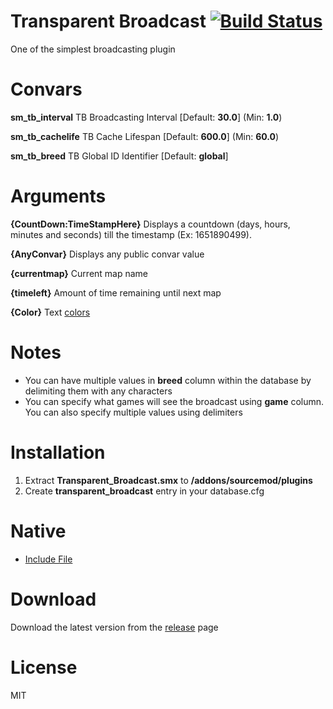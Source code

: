 # Transparent Broadcast [![Build Status](https://travis-ci.org/RumbleFrog/Transparent-Broadcast.svg?branch=master)](https://travis-ci.org/RumbleFrog/Transparent-Broadcast)
One of the simplest broadcasting plugin

# Convars

**sm_tb_interval** TB Broadcasting Interval [Default: **30.0**] (Min: **1.0**)

**sm_tb_cachelife** TB Cache Lifespan [Default: **600.0**] (Min: **60.0**)

**sm_tb_breed** TB Global ID Identifier [Default: **global**]

# Arguments

**{CountDown:TimeStampHere}** Displays a countdown (days, hours, minutes and seconds) till the timestamp (Ex: 1651890499).

**{AnyConvar}** Displays any public convar value 

**{currentmap}** Current map name

**{timeleft}** Amount of time remaining until next map

**{Color}** Text [colors](https://www.doctormckay.com/morecolors.php)

# Notes

- You can have multiple values in **breed** column within the database by delimiting them with any characters
- You can specify what games will see the broadcast using **game** column. You can also specify multiple values using delimiters

# Installation

1. Extract **Transparent_Broadcast.smx** to **/addons/sourcemod/plugins**
2. Create **transparent_broadcast** entry in your database.cfg

# Native

- [Include File](https://github.com/RumbleFrog/Transparent-Broadcast/blob/master/include/Transparent_Broadcast.inc)

# Download 

Download the latest version from the [release](https://github.com/RumbleFrog/Transparent-Broadcast/releases) page

# License

MIT
